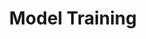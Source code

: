 ---
title: "Model Training"

categories: ['']

tags: ['Model', 'Training']

arabic: ['تدريب النموذج']

publishers: ['معجم مصطلحات التعلم الآلي والتعلم العميق وعلم البيانات']

types: "word"

slug: ""
---